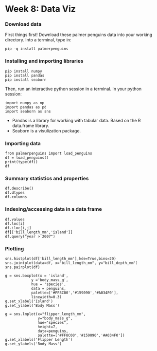 # Week 8: Data Viz
### Download data 
First things first! Download these palmer penguins data into your working directory. 
Into a terminal, type in: 
```
pip -q install palmerpenguins
```

### Installing and importing libraries 
```
pip install numpy
pip install pandas
pip install seaborn
```
Then, run an interactive python session in a terminal. In your python session:
```
import numpy as np
import pandas as pd
import seaborn as sns
```
- Pandas is a library for working with tabular data. Based on the R data.frame library.
- Seaborn is a visulization package. 

### Importing data 
```
from palmerpenguins import load_penguins
df = load_penguins()
print(type(df))
df
```
### Summary statistics and properties 
```
df.describe()
df.dtypes
df.columns
```
### Indexing/accessing data in a data frame 
```
df.values
df.loc[i] 
df.iloc[i,j]
df[['bill_length_mm','island']]
df.query("year > 2007")

```

### Plotting 
```
sns.histplot(df['bill_length_mm'],kde=True,bins=20)
sns.jointplot(data=df, x="bill_length_mm", y="bill_depth_mm")
sns.pairplot(df)
```

```
g = sns.boxplot(x = 'island',
            y ='body_mass_g',
            hue = 'species',
            data = penguins,
            palette=['#FF8C00','#159090','#A034F0'],
            linewidth=0.3)
g.set_xlabel('Island')
g.set_ylabel('Body Mass')
```

```
g = sns.lmplot(x="flipper_length_mm",
               y="body_mass_g",
               hue="species",
               height=7,
               data=penguins,
               palette=['#FF8C00','#159090','#A034F0'])
g.set_xlabels('Flipper Length')
g.set_ylabels('Body Mass')
```


